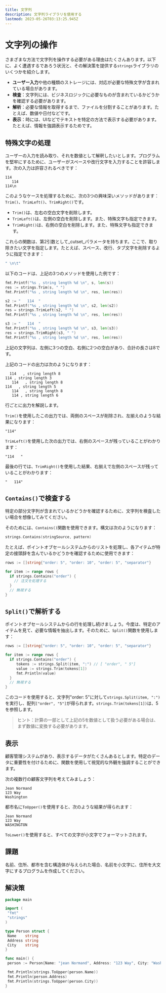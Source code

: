 ```yaml
---
title: 文字列
description: 文字列ライブラリを使用する
lastmod: 2023-05-26T03:13:25.945Z
---
```


# 文字列の操作

さまざまな方法で文字列を操作する必要がある理由はたくさんあります。以下に、よく遭遇するであろう状況と、その解決策を提供する`strings`ライブラリのいくつかを紹介します。

- **ユーザー入力**や他の種類のストレージには、対応が必要な特殊文字が含まれている場合があります。
- **検査**：文字列には、ビジネスロジックに必要なものが含まれているかどうかを確認する必要があります。
- **解析**：必要な情報を取得するまで、ファイルを分割することがあります。たとえば、数値や日付などです。
- **表示**：時には、UIなどでテキストを特定の方法で表示する必要があります。たとえば、情報を強調表示するためです。

## 特殊文字の処理

ユーザーの入力を読み取り、それを数値として解釈したいとします。プログラムを堅牢にするために、ユーザーがスペースや改行文字を入力することを許容します。次の入力は許容されるべきです：

```
114
   114
114\n
```

このようなケースを処理するために、次の3つの興味深いメソッドがあります：`Trim()`、`TrimLeft()`、`TrimRight()`です。

- `Trim()`は、左右の空白文字を削除します。
- `TrimLeft()`は、左側の空白を削除します。また、特殊文字も指定できます。
- `TrimRight()`は、右側の空白を削除します。また、特殊文字も指定できます。

これらの関数は、第2引数として_cutset_パラメータを持ちます。ここで、取り除きたい文字を指定します。たとえば、スペース、改行、タブ文字を削除するように指定できます：

```go
" \n\t"
```

以下のコードは、上記の3つのメソッドを使用した例です：

```go
fmt.Printf("%s , string length %d \n", s, len(s))
res := strings.Trim(s, " ")
fmt.Printf("%s , string length %d \n", res, len(res))

s2 := "   114  "
fmt.Printf("%s , string length %d \n", s2, len(s2))
res = strings.TrimLeft(s2, " ")
fmt.Printf("%s , string length %d \n", res, len(res))

s3 := "   114  "
fmt.Printf("%s , string length %d \n", s3, len(s3))
res = strings.TrimRight(s3, " ")
fmt.Printf("%s , string length %d \n", res, len(res))
```

上記の文字列は、左側に3つの空白、右側に2つの空白があり、合計の長さは8です。

上記のコードの出力は次のようになります：

```
  114   , string length 8
114 , string length 3
   114   , string length 8
114   , string length 5
   114   , string length 8
   114 , string length 6
```

行ごとに出力を解説します。

`Trim()`を使用したこの出力では、両側のスペースが削除され、左揃えのような結果になります：

```
"114"
```

`TrimLeft()`を使用した次の出力では、右側のスペースが残っていることがわかります：

```
"114   "
```

最後の行では、`TrimRight()`を使用した結果、右揃えで左側のスペースが残っていることがわかります：

```
"   114"
```

## `Contains()`で検査する

特定の部分文字列が含まれているかどうかを確認するために、文字列を検査したい場合を想像してみてください。

そのためには、`Contains()`関数を使用できます。構文は次のようになります：

```go
strings.Contains(stringSource, pattern)
```

たとえば、ポイントオブセールシステムからのリストを処理し、各アイテムが特定の接頭辞を含んでいるかどうかを確認するために使用できます：

```go
rows := []string{"order: 5", "order: 10", "order: 5", "separator"}

for item := range rows {
  if strings.Contains("order") {
    // 注文を処理する
  }
  // 無視する
}
```

## `Split()`で解析する

ポイントオブセールシステムからの行を処理し続けましょう。今度は、特定のアイテムを見て、必要な情報を抽出します。そのために、`Split()`関数を使用します：

```go
rows := []string{"order: 5", "order: 10", "order: 5", "separator"}

for item := range rows {
  if strings.Contains("order") {
     tokens := strings.Split(item, ":") // [ "order", " 5"]
     value := strings.Trim(tokens[1])
     fmt.Println(value)
  }
  // 無視する
}
```

このコードを使用すると、文字列"order: 5"に対して`strings.Split(item, ":")`を実行し、配列`["order", "5"]`が得られます。`strings.Trim(tokens[1])`は、5を参照します。

> ヒント：計算の一部として上記の5を数値として扱う必要がある場合は、まず数値に変換する必要があります。

## 表示

顧客管理システムがあり、表示するデータがたくさんあるとします。特定のデータに重要性を付けるために、関数を使用して視覚的な外観を強調することができます。

次の複数行の顧客文字列を考えてみましょう：

```
Jean Normand
123 Way
Washington
```

都市名に`ToUpper()`を使用すると、次のような結果が得られます：

```
Jean Normand
123 Way
WASHINGTON
```

`ToLower()`を使用すると、すべての文字が小文字でフォーマットされます。

## 課題

名前、住所、都市を含む構造体が与えられた場合、名前を小文字に、住所を大文字にするプログラムを作成してください。

## 解決策

```go
package main

import (
 "fmt"
 "strings"
)

type Person struct {
 Name    string
 Address string
 City    string
}

func main() {
 person := Person{Name: "jean Normand", Address: "123 Way", City: "Washington"}

 fmt.Println(strings.ToUpper(person.Name))
 fmt.Println(person.Address)
 fmt.Println(strings.ToUpper(person.City))
}
```